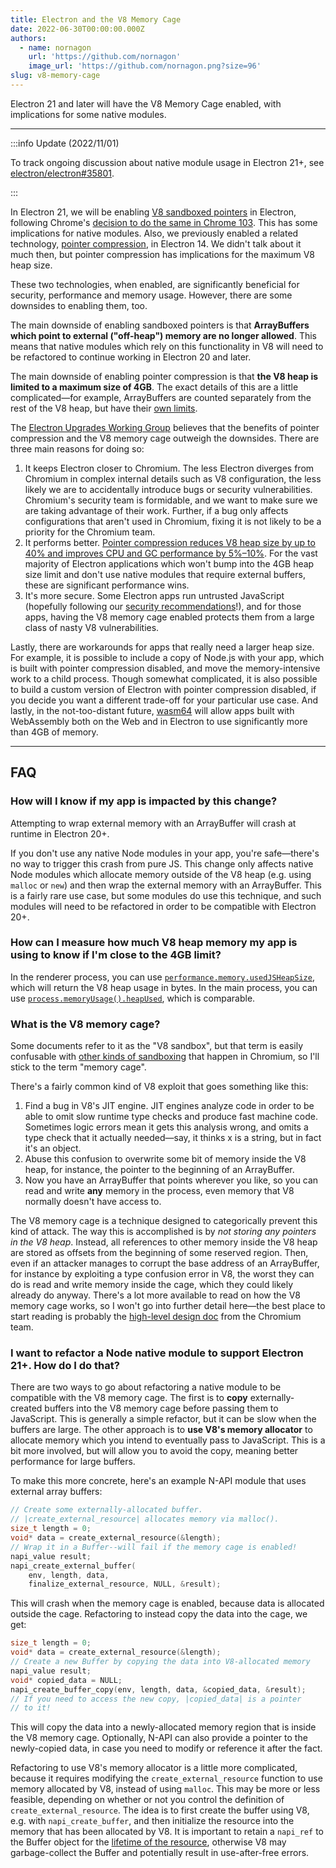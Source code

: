 ```yaml
---
title: Electron and the V8 Memory Cage
date: 2022-06-30T00:00:00.000Z
authors:
  - name: nornagon
    url: 'https://github.com/nornagon'
    image_url: 'https://github.com/nornagon.png?size=96'
slug: v8-memory-cage
---
```


Electron 21 and later will have the V8 Memory Cage enabled, with implications for some native modules.

---

:::info Update (2022/11/01)

To track ongoing discussion about native module usage in Electron 21+, see [electron/electron#35801](https://github.com/electron/electron/issues/35801).

:::

In Electron 21, we will be enabling [V8 sandboxed pointers](https://docs.google.com/document/d/1HSap8-J3HcrZvT7-5NsbYWcjfc0BVoops5TDHZNsnko/edit) in Electron, following Chrome's [decision to do the same in Chrome 103](https://chromiumdash.appspot.com/commit/9a6a76bf13d3ca1c6788de193afc5513919dd0ed). This has some implications for native modules. Also, we previously enabled a related technology, [pointer compression](https://v8.dev/blog/pointer-compression), in Electron 14. We didn't talk about it much then, but pointer compression has implications for the maximum V8 heap size.

These two technologies, when enabled, are significantly beneficial for security, performance and memory usage. However, there are some downsides to enabling them, too.

The main downside of enabling sandboxed pointers is that **ArrayBuffers which point to external ("off-heap") memory are no longer allowed**. This means that native modules which rely on this functionality in V8 will need to be refactored to continue working in Electron 20 and later.

The main downside of enabling pointer compression is that **the V8 heap is limited to a maximum size of 4GB**. The exact details of this are a little complicated—for example, ArrayBuffers are counted separately from the rest of the V8 heap, but have their [own limits](https://bugs.chromium.org/p/chromium/issues/detail?id=1243314).

The [Electron Upgrades Working Group](https://github.com/electron/governance/tree/main/wg-upgrades) believes that the benefits of pointer compression and the V8 memory cage outweigh the downsides. There are three main reasons for doing so:

1. It keeps Electron closer to Chromium. The less Electron diverges from Chromium in complex internal details such as V8 configuration, the less likely we are to accidentally introduce bugs or security vulnerabilities. Chromium's security team is formidable, and we want to make sure we are taking advantage of their work. Further, if a bug only affects configurations that aren't used in Chromium, fixing it is not likely to be a priority for the Chromium team.
2. It performs better. [Pointer compression reduces V8 heap size by up to 40% and improves CPU and GC performance by 5%–10%](https://v8.dev/blog/pointer-compression#results). For the vast majority of Electron applications which won't bump into the 4GB heap size limit and don't use native modules that require external buffers, these are significant performance wins.
3. It's more secure. Some Electron apps run untrusted JavaScript (hopefully following our [security recommendations](https://www.electronjs.org/docs/latest/tutorial/security#checklist-security-recommendations)!), and for those apps, having the V8 memory cage enabled protects them from a large class of nasty V8 vulnerabilities.

Lastly, there are workarounds for apps that really need a larger heap size. For example, it is possible to include a copy of Node.js with your app, which is built with pointer compression disabled, and move the memory-intensive work to a child process. Though somewhat complicated, it is also possible to build a custom version of Electron with pointer compression disabled, if you decide you want a different trade-off for your particular use case. And lastly, in the not-too-distant future, [wasm64](https://github.com/WebAssembly/memory64) will allow apps built with WebAssembly both on the Web and in Electron to use significantly more than 4GB of memory.

---

## FAQ

### How will I know if my app is impacted by this change?

Attempting to wrap external memory with an ArrayBuffer will crash at runtime in Electron 20+.

If you don't use any native Node modules in your app, you're safe—there's no way to trigger this crash from pure JS. This change only affects native Node modules which allocate memory outside of the V8 heap (e.g. using `malloc` or `new`) and then wrap the external memory with an ArrayBuffer. This is a fairly rare use case, but some modules do use this technique, and such modules will need to be refactored in order to be compatible with Electron 20+.

### How can I measure how much V8 heap memory my app is using to know if I'm close to the 4GB limit?

In the renderer process, you can use [`performance.memory.usedJSHeapSize`](https://developer.mozilla.org/en-US/docs/Web/API/Performance/memory), which will return the V8 heap usage in bytes. In the main process, you can use [`process.memoryUsage().heapUsed`](https://nodejs.org/api/process.html#processmemoryusage), which is comparable.

### What is the V8 memory cage?

Some documents refer to it as the "V8 sandbox", but that term is easily confusable with [other kinds of sandboxing](https://chromium.googlesource.com/chromium/src/+/HEAD/docs/design/sandbox.md) that happen in Chromium, so I'll stick to the term "memory cage".

There's a fairly common kind of V8 exploit that goes something like this:

1. Find a bug in V8's JIT engine. JIT engines analyze code in order to be able to omit slow runtime type checks and produce fast machine code. Sometimes logic errors mean it gets this analysis wrong, and omits a type check that it actually needed—say, it thinks x is a string, but in fact it's an object.
2. Abuse this confusion to overwrite some bit of memory inside the V8 heap, for instance, the pointer to the beginning of an ArrayBuffer.
3. Now you have an ArrayBuffer that points wherever you like, so you can read and write **any** memory in the process, even memory that V8 normally doesn't have access to.

The V8 memory cage is a technique designed to categorically prevent this kind of attack. The way this is accomplished is by _not storing any pointers in the V8 heap_. Instead, all references to other memory inside the V8 heap are stored as offsets from the beginning of some reserved region. Then, even if an attacker manages to corrupt the base address of an ArrayBuffer, for instance by exploiting a type confusion error in V8, the worst they can do is read and write memory inside the cage, which they could likely already do anyway.
There's a lot more available to read on how the V8 memory cage works, so I won't go into further detail here—the best place to start reading is probably the [high-level design doc](https://docs.google.com/document/d/1FM4fQmIhEqPG8uGp5o9A-mnPB5BOeScZYpkHjo0KKA8/edit) from the Chromium team.

### I want to refactor a Node native module to support Electron 21+. How do I do that?

There are two ways to go about refactoring a native module to be compatible with the V8 memory cage. The first is to **copy** externally-created buffers into the V8 memory cage before passing them to JavaScript. This is generally a simple refactor, but it can be slow when the buffers are large. The other approach is to **use V8's memory allocator** to allocate memory which you intend to eventually pass to JavaScript. This is a bit more involved, but will allow you to avoid the copy, meaning better performance for large buffers.

To make this more concrete, here's an example N-API module that uses external array buffers:

```c
// Create some externally-allocated buffer.
// |create_external_resource| allocates memory via malloc().
size_t length = 0;
void* data = create_external_resource(&length);
// Wrap it in a Buffer--will fail if the memory cage is enabled!
napi_value result;
napi_create_external_buffer(
    env, length, data,
    finalize_external_resource, NULL, &result);
```

This will crash when the memory cage is enabled, because data is allocated outside the cage. Refactoring to instead copy the data into the cage, we get:

```c
size_t length = 0;
void* data = create_external_resource(&length);
// Create a new Buffer by copying the data into V8-allocated memory
napi_value result;
void* copied_data = NULL;
napi_create_buffer_copy(env, length, data, &copied_data, &result);
// If you need to access the new copy, |copied_data| is a pointer
// to it!
```

This will copy the data into a newly-allocated memory region that is inside the V8 memory cage. Optionally, N-API can also provide a pointer to the newly-copied data, in case you need to modify or reference it after the fact.

Refactoring to use V8's memory allocator is a little more complicated, because it requires modifying the `create_external_resource` function to use memory allocated by V8, instead of using `malloc`. This may be more or less feasible, depending on whether or not you control the definition of `create_external_resource`. The idea is to first create the buffer using V8, e.g. with `napi_create_buffer`, and then initialize the resource into the memory that has been allocated by V8. It is important to retain a `napi_ref` to the Buffer object for the [lifetime of the resource](https://nodejs.org/api/n-api.html#references-to-objects-with-a-lifespan-longer-than-that-of-the-native-method), otherwise V8 may garbage-collect the Buffer and potentially result in use-after-free errors.
